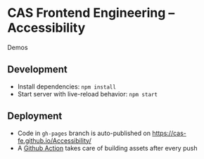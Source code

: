 # CAS Frontend Engineering – Accessibility

Demos

## Development

- Install dependencies: `npm install`
- Start server with live-reload behavior: `npm start`

## Deployment

- Code in `gh-pages` branch is auto-published on https://cas-fe.github.io/Accessibility/
- A [Github Action](./.github/workflows/build.yml) takes care of building assets after every push
